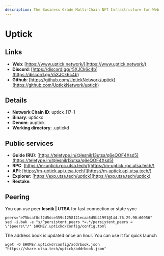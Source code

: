```yaml
---
description: The Business Grade Multi-Chain NFT Infrastructure for Web 3.0
---
```


# Uptick

## Links

* **Web**: [https://www.uptick.network/](https://www.uptick.network/)
* **Discord**: [https://discord.gg/r5XJCk6c4b](https://discord.gg/r5XJCk6c4b)
* **Github**: [https://github.com/UptickNetwork/uptick](https://github.com/UptickNetwork/uptick)

## **Details**

* **Network Chain ID**: uptick\_117-1
* **Binary**: uptickd
* **Denom**: auptick
* **Working directory**: .uptickd

## Public services

* **Guide (RU)**: [https://teletype.in/@lesnik13utsa/q6eQOF4Xsd5](https://teletype.in/@lesnik13utsa/q6eQOF4Xsd5)
* **RPC**: [https://m-uptick.rpc.utsa.tech/](https://m-uptick.rpc.utsa.tech/)
* **API**: [https://m-uptick.api.utsa.tech/](https://m-uptick.api.utsa.tech/)
* **Explorer**: [https://exp.utsa.tech/uptick](https://exp.utsa.tech/uptick)
* **Restake**:&#x20;

## Peering

You can use peer **lesnik | UTSA** for fast connection or state sync

```shell
peers="e75bcaf0cf2d5dce359c1258121ecaa6d5b41991@144.76.29.90:60956"
sed -i.bak -e "s/^persistent_peers *=.*/persistent_peers = \"$peers\"/" $HOME/.uptickd/config/config.toml
```

The address book is updated once an hour. You can use it for quick launch

```shell
wget -O $HOME/.uptickd/config/addrbook.json "https://share.utsa.tech/uptick/addrbook.json"
```

